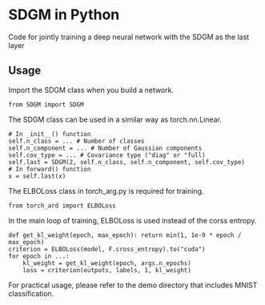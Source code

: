 # SDGM in Python
Code for jointly training a deep neural network with the SDGM as the last layer

## Usage
Import the SDGM class when you build a network.
```
from SDGM import SDGM
```

The SDGM class can be used in a similar way as torch.nn.Linear.
```
# In _init__() function
self.n_class = ... # Number of classes
self.n_component = ... # Number of Gaussian components
self.cov_type = ... # Covariance type ("diag" or "full)
self.last = SDGM(2, self.n_class, self.n_component, self.cov_type)
# In forward() function
x = self.last(x)
```

The ELBOLoss class in torch_arg.py is required for training. 
```
from torch_ard import ELBOLoss
```

In the main loop of training, ELBOLoss is used instead of the corss entropy. 
```
def get_kl_weight(epoch, max_epoch): return min(1, 1e-9 * epoch / max_epoch)
criterion = ELBOLoss(model, F.cross_entropy).to("cuda")
for epoch in ...:
    kl_weight = get_kl_weight(epoch, args.n_epochs)
    loss = criterion(outputs, labels, 1, kl_weight)
```

For practical usage, please refer to the demo directory that includes MNIST classification. 